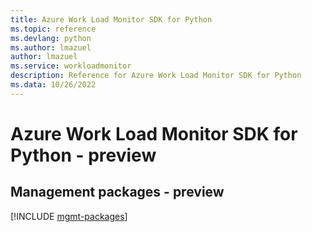 ```yaml
---
title: Azure Work Load Monitor SDK for Python
ms.topic: reference
ms.devlang: python
ms.author: lmazuel
author: lmazuel
ms.service: workloadmonitor
description: Reference for Azure Work Load Monitor SDK for Python
ms.data: 10/26/2022
---
```

# Azure Work Load Monitor SDK for Python - preview

## Management packages - preview
[!INCLUDE [mgmt-packages](work-load-monitor-mgmt-index.md)]
